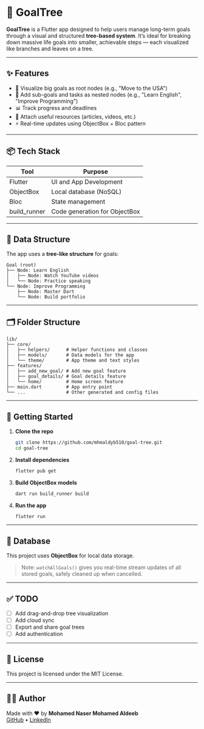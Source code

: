 # 🌳 GoalTree

**GoalTree** is a Flutter app designed to help users manage long-term goals through a visual and structured **tree-based system**. It’s ideal for breaking down massive life goals into smaller, achievable steps — each visualized like branches and leaves on a tree.

---

## ✨ Features

- 📌 Visualize big goals as root nodes (e.g., "Move to the USA")
- 🌱 Add sub-goals and tasks as nested nodes (e.g., "Learn English", "Improve Programming")
- 📊 Track progress and deadlines
- 📁 Attach useful resources (articles, videos, etc.)
- ⚡ Real-time updates using ObjectBox + Bloc pattern

---

## 📦 Tech Stack

| Tool         | Purpose                            |
|--------------|------------------------------------|
| Flutter      | UI and App Development             |
| ObjectBox    | Local database (NoSQL)             |
| Bloc         | State management                   |
| build_runner | Code generation for ObjectBox      |

---

## 🧠 Data Structure

The app uses a **tree-like structure** for goals:
```
Goal (root)
├── Node: Learn English
│   ├── Node: Watch YouTube videos
│   └── Node: Practice speaking
└── Node: Improve Programming
    ├── Node: Master Dart
    └── Node: Build portfolio
```

---

## 🗂️ Folder Structure

```
lib/
├── core/
│   ├── helpers/      # Helper functions and classes
│   ├── models/       # Data models for the app
│   └── theme/        # App theme and text styles
├── features/
│   ├── add_new_goal/ # Add new goal feature
│   ├── goal_details/ # Goal details feature
│   └── home/         # Home screen feature
├── main.dart         # App entry point
└── ...               # Other generated and config files
```

---

## 🔧 Getting Started

1. **Clone the repo**
   ```bash
   git clone https://github.com/mhmaldyb510/goal-tree.git
   cd goal-tree
   ```

2. **Install dependencies**
   ```bash
   flutter pub get
   ```

3. **Build ObjectBox models**
   ```bash
   dart run build_runner build
   ```

4. **Run the app**
   ```bash
   flutter run
   ```

---

## 💾 Database

This project uses **ObjectBox** for local data storage.

> Note: `watchAllGoals()` gives you real-time stream updates of all stored goals, safely cleaned up when cancelled.

---

## ✅ TODO

- [ ] Add drag-and-drop tree visualization
- [ ] Add cloud sync
- [ ] Export and share goal trees
- [ ] Add authentication

---

## 📃 License

This project is licensed under the MIT License.

---

## 🙋‍♂️ Author

Made with ❤️ by **Mohamed Naser Mohamed Aldeeb**  
[GitHub](https://github.com/mhmaldyb510) • [LinkedIn](https://www.linkedin.com/in/mhmaldyb510)

